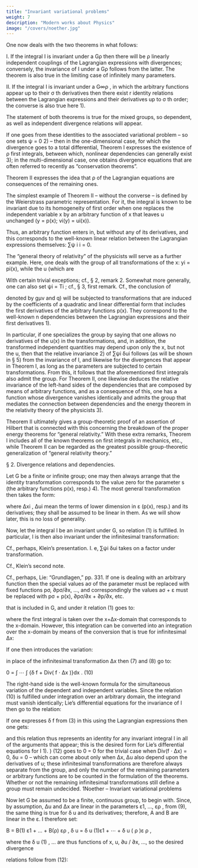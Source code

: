 ```yaml
---
title: "Invariant variational problems"
weight: 7
description: "Modern works about Physics"
image: "/covers/noether.jpg"
---
```



One now deals with the two theorems in what follows:

I. If the integral I is invariant under a Gρ then there will be ρ linearly independent couplings of the Lagrangian expressions with divergences; conversely, the invariance of I under a Gρ follows from the latter. The theorem is also true in the limiting case of infinitely many parameters.

II. If the integral I is invariant under a G∞ρ , in which the arbitrary functions appear up to their σ th derivatives then there exist r identity relations between the Lagrangian expressions and their derivatives up to σ th order; the converse is also true here 1). 

The statement of both theorems is true for the mixed groups, so dependent, as well as independent divergence relations will appear.

If one goes from these identities to the associated variational problem – so one sets ψ = 0 2) – then in the one-dimensional case, for which the divergence goes to a total differential, Theorem I expresses the existence of ρ first integrals, between which, nonlinear dependencies can generally exist 3); in the multi-dimensional case, one obtains divergence equations that are often referred to recently as “conservation theorems”.

Theorem II expresses the idea that ρ of the Lagrangian equations are consequences of the remaining ones.

The simplest example of Theorem II – without the converse – is defined by the Weierstrass parametric representation. For it, the integral is known to be invariant due to its homogeneity of first order when one replaces the independent variable x by an arbitrary function of x that leaves u unchanged (y = p(x); vi(y) = ui(x)). 

Thus, an arbitrary function enters in, but without any of its derivatives, and this corresponds to the well-known linear relation between the Lagrangian expressions themselves: ∑ψ i i = 0. 

The “general theory of relativity” of the physicists will serve as a further example. Here, one deals with the group of all transformations of the x: yi = pi(x), while the u (which are

<!-- 1
)
)
3
)
2 -->

With certain trivial exceptions; cf., § 2, remark 2. Somewhat more generally, one can also set ψi = Ti ; cf., § 3, first remark. Cf., the conclusion of 

denoted by gμν and q) will be subjected to transformations that are induced by the coefficients of a quadratic and linear differential form that includes the first derivatives of the arbitrary functions p(x). They correspond to the well-known n dependencies between the Lagrangian expressions and their first derivatives 1).

In particular, if one specializes the group by saying that one allows no derivatives of the u(x) in the transformations, and, in addition, the transformed independent quantities may depend upon only the x, but not the u, then that the relative invariance 2) of ∑ψi δui follows (as will be shown in § 5) from the invariance of I, and likewise for the divergences that appear in Theorem I, as long as the parameters are subjected to certain transformations. From this, it follows that the aforementioned first integrals also admit the group. For Theorem II, one likewise deduces the relative invariance of the left-hand sides of the dependencies that are composed by means of arbitrary functions, and as a consequence of this, one has a function whose divergence vanishes identically and admits the group that mediates the connection between dependencies and the energy theorem in the relativity theory of the physicists 3).

Theorem II ultimately gives a group-theoretic proof of an assertion of Hilbert that is connected with this concerning the breakdown of the proper energy theorems for “general relativity.” With these extra remarks, Theorem I
includes all of the known theorems on first integrals in mechanics, etc., while Theorem II
can be regarded as the greatest possible group-theoretic generalization of “general
relativity theory.”

§ 2. Divergence relations and dependencies.

Let G be a finite or infinite group; one may then always arrange that the identity transformation corresponds to the value zero for the parameter s (the arbitrary functions p(x), resp.) 4). The most general transformation then takes the form:

<!-- yi
∂u


= Ai  x, u, ,⋯  = xi + ∆xi + ...
∂x


∂u


vi(y) = Bi  x, u, ,⋯  = ui + ∆ui + ...,
∂x

 -->

where ∆xi , ∆ui mean the terms of lower dimension in ε (p(x), resp.) and its derivatives; they shall be assumed to be linear in them. As we will show later, this is no loss of generality.

Now, let the integral I be an invariant under G, so relation (1) is fulfilled. In particular, I is then also invariant under the infinitesimal transformation:

Cf., perhaps, Klein’s presentation. I. e, ∑ψi δui takes on a factor under transformation.

Cf., Klein’s second note.

Cf., perhaps, Lie: “Grundlagen,” pp. 331. If one is dealing with an arbitrary function then the special values aσ of the parameter must be replaced with fixed functions pσ, ∂pσ/∂x, ..., and correspondingly the values aσ + ε must be replaced with pσ + p(x), ∂pσ/∂x + ∂p/∂x, etc.

<!-- yi = xi + ∆xi,
6
vi(y) = ui + ∆ui -->

that is included in G, and under it relation (1) goes to:

<!-- (7)
∂u


∂v


0 = ∆I = ∫ ⋯ ∫ f  y , v( y ), , ⋯  dy − ∫ ⋯ ∫ f  x, u ( x), ,⋯  dx ,
∂x
∂y



 -->

where the first integral is taken over the x+∆x-domain that corresponds to the x-domain. However, this integration can be converted into an integration over the x-domain by means of the conversion that is true for infinitesimal ∆x:

<!-- (8)

∂v


∂v

∫ ⋯ ∫ f  y, v( y), ∂y ,⋯ dy = ∫ ⋯ ∫ f  x, v( x), ∂x ,⋯  dx + ∫ ⋯ ∫ Div( f ⋅ ∆x) ⋅ dx . -->

If one then introduces the variation:

<!-- δ ui = vi(x) – ui(x) = ∆ui − ∑
(9)
∂ui
∆xλ
∂xλ -->


in place of the infinitesimal transformation ∆x then (7) and (8) go to:

0 = ∫ ⋯ ∫ {δ f + Div( f ⋅ ∆x )}dx .
(10)

The right-hand side is the well-known formula for the simultaneous variation of the dependent and independent variables. Since the relation (10) is fulfilled under integration over an arbitrary domain, the integrand must vanish identically; Lie’s differential equations for the invariance of I then go to the relation:

<!-- δ f + Div(f ⋅ ∆x) = 0.
(11) -->

If one expresses δ f from (3) in this using the Lagrangian expressions then one gets:

<!-- (12)
∑ψ δ u = Div B
i
i
(B = A – f ⋅ ∆x), -->

and this relation thus represents an identity for any invariant integral I in all of the arguments that appear; this is the desired form for Lie’s differential equations for I 1). ) (12) goes to 0 = 0 for the trivial case when Div(f ⋅ ∆x) = 0, δu = 0 – which can come about only when ∆x, ∆u also depend upon the derivatives of u; these infinitesimal transformations are therefore always separate from the group, and only the number of the remaining parameters or arbitrary functions are to be counted in the formulation of the theorems. Whether or not the remaining infinitesimal transformations still define a group must remain undecided. 1Noether – Invariant variational problems


Now let G be assumed to be a finite, continuous group, to begin with. Since, by assumption, ∆u and ∆x are linear in the parameters ε1, ..., ερ , from (9), the same thing is true for δ u and its derivatives; therefore, A and B are linear in the ε. I therefore set: 

B = B(1) ε1 + ... + B(ρ) ερ ,
δ u = δ u (1)ε1 + ⋯ + δ u ( ρ )ε ρ ,

where the δ u (1) , ... are thus functions of x, u, ∂u / ∂x, ..., so the desired divergence

relations follow from (12):

<!-- ∑ψ δ u
(13)
i
(1)
i
= Div B(1), ..., ∑ψ iδ ui( ρ ) = Div B(ρ). -->

